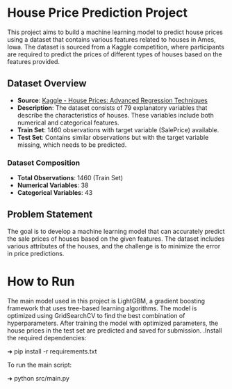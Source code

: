 # House Price Prediction Project

This project aims to build a machine learning model to predict house prices using a dataset that contains various features related to houses in Ames, Iowa. The dataset is sourced from a Kaggle competition, where participants are required to predict the prices of different types of houses based on the features provided.

## Dataset Overview

- **Source**: [Kaggle - House Prices: Advanced Regression Techniques](https://www.kaggle.com/competitions/house-prices-advanced-regression-techniques/overview/evaluation)
- **Description**: The dataset consists of 79 explanatory variables that describe the characteristics of houses. These variables include both numerical and categorical features.
- **Train Set**: 1460 observations with target variable (SalePrice) available.
- **Test Set**: Contains similar observations but with the target variable missing, which needs to be predicted.

### Dataset Composition

- **Total Observations**: 1460 (Train Set)
- **Numerical Variables**: 38
- **Categorical Variables**: 43

## Problem Statement

The goal is to develop a machine learning model that can accurately predict the sale prices of houses based on the given features. The dataset includes various attributes of the houses, and the challenge is to minimize the error in price predictions.



# How to Run
The main model used in this project is LightGBM, a gradient boosting framework that uses tree-based learning algorithms. The model is optimized using GridSearchCV to find the best combination of hyperparameters. After training the model with optimized parameters, the house prices in the test set are predicted and saved for submission.
.Install the required dependencies:

➜ pip install -r requirements.txt

To run the main script:

➜ python src/main.py
